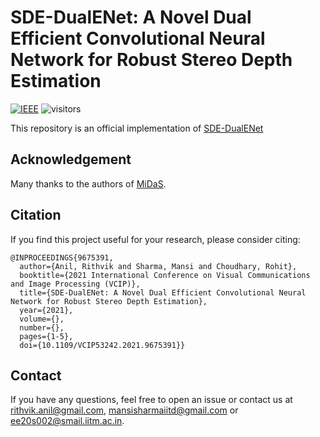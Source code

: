 # SDE-DualENet: A Novel Dual Efficient Convolutional Neural Network for Robust Stereo Depth Estimation
[![IEEE](https://img.shields.io/badge/ieee-paper-brightgreen)](https://ieeexplore.ieee.org/abstract/document/9675391)
![visitors](https://visitor-badge.glitch.me/badge?page_id=rithvikanil/SDE-DualENet)
<!-- ## Introduction -->

This repository is an official implementation of [SDE-DualENet](https://ieeexplore.ieee.org/abstract/document/9675391) 


## Acknowledgement
Many thanks to the authors of [MiDaS](https://github.com/isl-org/MiDaS).


## Citation
If you find this project useful for your research, please consider citing: 
```
@INPROCEEDINGS{9675391,
  author={Anil, Rithvik and Sharma, Mansi and Choudhary, Rohit},
  booktitle={2021 International Conference on Visual Communications and Image Processing (VCIP)}, 
  title={SDE-DualENet: A Novel Dual Efficient Convolutional Neural Network for Robust Stereo Depth Estimation}, 
  year={2021},
  volume={},
  number={},
  pages={1-5},
  doi={10.1109/VCIP53242.2021.9675391}}
```

## Contact
If you have any questions, feel free to open an issue or contact us at rithvik.anil@gmail.com, mansisharmaiitd@gmail.com or ee20s002@smail.iitm.ac.in.
